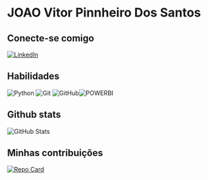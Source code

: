 # JOAO Vitor Pinnheiro Dos Santos

## Conecte-se comigo
[![LinkedIn](https://img.shields.io/badge/LinkedIn-000?style=for-the-badge&logo=linkedin&logoColor=0E76A8)](https://www.linkedin.com/in/jo%C3%A3o-vitor-pinheiro-dos-santos-5ba141191/)

## Habilidades
![Python](https://img.shields.io/badge/python-3670A0?style=for-the-badge&logo=python&logoColor=ffdd54) ![Git](https://img.shields.io/badge/git-%23F05033.svg?style=for-the-badge&logo=git&logoColor=white) ![GitHub](https://img.shields.io/badge/github-%23121011.svg?style=for-the-badge&logo=github&logoColor=white)![POWERBI](https://img.shields.io/badge/POWER_BI-%2121011.svg?style=for-the-badge&logo=Power_bi&logoColor=white)
## Github stats
![GitHub Stats](https://github-readme-stats.vercel.app/api?username=JoaoVitorPinheiro&theme=transparent&bg_color=F23456&border_color=fffsf&show_icons=true&icon_color=ff&title_color=E94D5F&text_color=FfF&hide_title=true&hide=stars)


## Minhas contribuições 
[![Repo Card](https://github-readme-stats.vercel.app/api/pin/?username=JoaoVitorPinheiro&repo=dio-lab-open-source&bg_color=F23456&border_color=30A3DC&show_icons=true&icon_color=30A3DC&title_color=000&text_color=000)](https://github.com/anapfreitas/dio-lab-open-source)